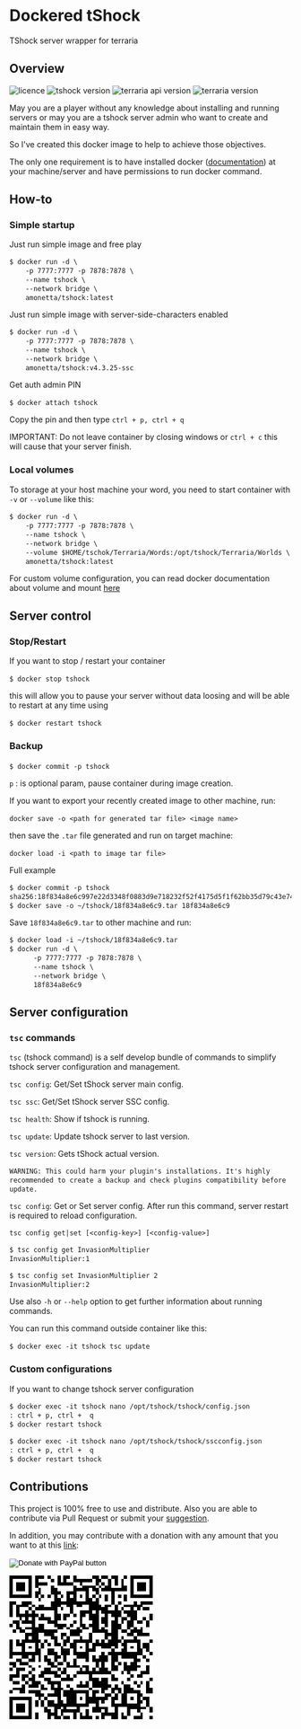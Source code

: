 # Dockered tShock

TShock server wrapper for terraria

## Overview

![licence](https://img.shields.io/badge/licence-GNUv3-blue.svg)
![tshock version](https://img.shields.io/badge/tshock-v4.3.5-green.svg)
![terraria api version](https://img.shields.io/badge/TerrariaAPI-2.1-lightgrey.svg)
![terraria version](https://img.shields.io/badge/terraria-1.3.5.3-brightgreen.svg)

May you are a player without any knowledge about installing and running servers
or may you are a tshock server admin who want to create and maintain them in easy way.

So I've created this docker image to help to achieve those objectives.

The only one requirement is to have installed docker ([documentation](https://docs.docker.com/install/)) at your machine/server
and have permissions to run docker command.

## How-to

### Simple startup

Just run simple image and free play

```
$ docker run -d \
    -p 7777:7777 -p 7878:7878 \
    --name tshock \
    --network bridge \
    amonetta/tshock:latest
```

Just run simple image with server-side-characters enabled

```
$ docker run -d \
    -p 7777:7777 -p 7878:7878 \
    --name tshock \
    --network bridge \
    amonetta/tshock:v4.3.25-ssc 
```

Get auth admin PIN

`$ docker attach tshock`

Copy the pin and then type  `ctrl + p, ctrl + q`

IMPORTANT: Do not leave container by closing windows or `ctrl + c` this will
cause that your server finish.

### Local volumes

To storage at your host machine your word, you need to start container with `-v` or `--volume` like this:

```
$ docker run -d \
    -p 7777:7777 -p 7878:7878 \
    --name tshock \
    --network bridge \
    --volume $HOME/tschok/Terraria/Words:/opt/tshock/Terraria/Worlds \
    amonetta/tshock:latest
```

For custom volume configuration, you can read docker documentation about volume and mount [here](https://docs.docker.com/storage/volumes)

## Server control

### Stop/Restart

If you want to stop / restart your container

``$ docker stop tshock``

this will allow you to pause your server without data loosing
and will be able to restart at any time using

``$ docker restart tshock`` 

### Backup

``$ docker commit -p tshock``

`p` : is optional param, pause container during image creation.

If you want to export your recently created image to other machine, run:

``docker save -o <path for generated tar file> <image name>``

then save the `.tar` file generated and run on target machine:

``docker load -i <path to image tar file>``

Full example

```
$ docker commit -p tshock
sha256:18f834a8e6c997e22d3348f0883d9e718232f52f4175d5f1f62bb35d79c43e74
$ docker save -o ~/tshock/18f834a8e6c9.tar 18f834a8e6c9
```

Save `18f834a8e6c9.tar` to other machine and run: 

```
$ docker load -i ~/tshock/18f834a8e6c9.tar
$ docker run -d \
      -p 7777:7777 -p 7878:7878 \
      --name tshock \
      --network bridge \
      18f834a8e6c9
```

## Server configuration

### `tsc` commands

`tsc` (tshock command) is a self develop bundle of commands to simplify tshock server configuration and management.

`tsc config`: Get/Set tShock server main config.

`tsc ssc`: Get/Set tShock server SSC config.

`tsc health`: Show if tshock is running.

`tsc update`: Update tshock server to last version.

`tsc version`: Gets tShock actual version.

    WARNING: This could harm your plugin's installations. It's highly recommended to create a backup and check plugins compatibility before update. 

`tsc config`: Get or Set server config. After run this command, server restart 
is required to reload configuration. 

    tsc config get|set [<config-key>] [<config-value>]

```
$ tsc config get InvasionMultiplier
InvasionMultiplier:1
```

```
$ tsc config set InvasionMultiplier 2
InvasionMultiplier:2
```

Use also `-h` or `--help` option to get further information about running commands.

You can run this command outside container like this:

`$ docker exec -it tshock tsc update`

### Custom configurations

If you want to change tshock server configuration

```
$ docker exec -it tshock nano /opt/tshock/tshock/config.json
: ctrl + p, ctrl +  q
$ docker restart tshock
```

```
$ docker exec -it tshock nano /opt/tshock/tshock/sscconfig.json
: ctrl + p, ctrl +  q
$ docker restart tshock
```

## Contributions

This project is 100% free to use and distribute. Also you are able to contribute 
via Pull Request or submit your [suggestion](mailto:contact@amonetta.com.ar).

In addition, you may contribute with a donation with any amount that you want to at this [link](https://www.paypal.com/cgi-bin/webscr?cmd=_donations&business=YRYECY8NWY7KL&item_name=Help+to+dockerized+tShock+proyect&currency_code=USD&source=url):
<form action="https://www.paypal.com/cgi-bin/webscr" method="post" target="_top">
<input type="hidden" name="cmd" value="_donations" />
<input type="hidden" name="business" value="YRYECY8NWY7KL" />
<input type="hidden" name="item_name" value="Help to dockerized tShock proyect" />
<input type="hidden" name="currency_code" value="USD" />
<input type="image" src="https://www.paypalobjects.com/en_US/i/btn/btn_donateCC_LG.gif" border="0" name="submit" title="PayPal - The safer, easier way to pay online!" alt="Donate with PayPal button" />
<img alt="" border="0" src="https://www.paypal.com/en_AR/i/scr/pixel.gif" width="1" height="1" />
</form>
 
 ![Donation QR](danation_qr.png)